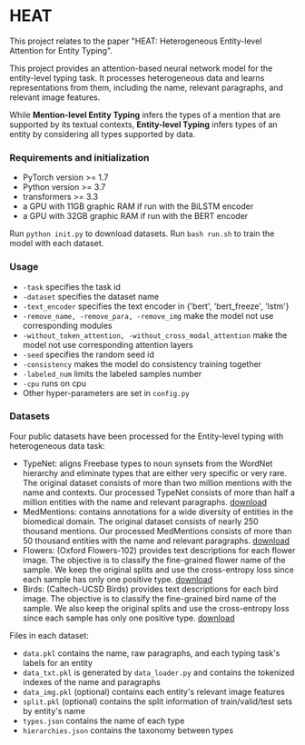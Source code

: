 # HEAT

This project relates to the paper "HEAT: Heterogeneous Entity-level Attention for Entity Typing".

This project provides an attention-based neural network model for the entity-level typing task. It processes heterogeneous data and learns representations from them, including the name, relevant paragraphs, and relevant image features.

While **Mention-level Entity Typing** infers the types of a mention that are supported by its textual contexts, **Entity-level Typing** infers types of an entity by considering all types supported by data.

### Requirements and initialization

- PyTorch version >= 1.7
- Python version >= 3.7
- transformers >= 3.3
- a GPU with 11GB graphic RAM if run with the BiLSTM encoder
- a GPU with 32GB graphic RAM if run with the BERT encoder

Run `python init.py` to download datasets. Run `bash run.sh` to train the model with each dataset.

### Usage

- `-task` specifies the task id
- `-dataset` specifies the dataset name
- `-text_encoder` specifies the text encoder in {'bert', 'bert_freeze', 'lstm'}
- `-remove_name, -remove_para, -remove_img` make the model not use corresponding modules
- `-without_token_attention, -without_cross_modal_attention` make the model not use corresponding attention layers
- `-seed` specifies the random seed id
- `-consistency` makes the model do consistency training together
- `-labeled_num` limits the labeled samples number
- `-cpu` runs on cpu
- Other hyper-parameters are set in `config.py`

### Datasets

Four public datasets have been processed for the Entity-level typing with heterogeneous data task:

- TypeNet: aligns  Freebase  types  to  noun  synsets from the WordNet hierarchy and eliminate types that are  either  very  specific  or  very  rare.  The  original dataset  consists  of  more than  two million  mentions with the name and contexts. Our processed TypeNet consists of more than half a million entities with the name and relevant paragraphs. [download](http://lfs.aminer.cn/misc/moocdata/data/type_net.zip)
- MedMentions: contains annotations for a wide diversity of entities in the biomedical domain. The original dataset consists of nearly $250$ thousand mentions. Our processed MedMentions consists of more than 50 thousand entities with the name and relevant paragraphs. [download](http://lfs.aminer.cn/misc/moocdata/data/med_mentions.zip)
- Flowers: (Oxford Flowers-102) provides text descriptions for each flower image. The objective is to classify the fine-grained flower name of the sample. We keep the original splits and use the cross-entropy loss since each sample has only one positive type. [download](http://lfs.aminer.cn/misc/moocdata/data/flowers.zip)
- Birds: (Caltech-UCSD  Birds) provides  text descriptions for each bird image. The objective is to classify the fine-grained bird name of the sample. We also keep the original splits and use the cross-entropy loss since each sample has only one positive type. [download](http://lfs.aminer.cn/misc/moocdata/data/birds.zip)

Files in each dataset:

- `data.pkl` contains the name, raw paragraphs, and each typing task's labels for an entity
- `data_txt.pkl` is generated by `data_loader.py` and contains the tokenized indexes of the name and paragraphs
- `data_img.pkl` (optional) contains each entity's relevant image features
- `split.pkl` (optional) contains the split information of train/valid/test sets by entity's name
- `types.json` contains the name of each type
- `hierarchies.json` contains the taxonomy between types